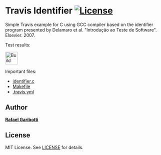 Travis Identifier [![License][license-img]][license-url]
=
Simple Travis example for C using GCC compiler based on the identifier program presented by Delamaro et al. "Introdução ao Teste de Software". Elsevier. 2007.

Test results:

[<img alt="Build Status" src="https://travis-ci.org/rafaelgaribotti/Testes.svg?branch=main" height="40">][travis-url]

Important files:

* [identifier.c](identifier.c)
* [Makefile](Makefile)
* [.travis.yml](.travis.yml)


Author
------
[**Rafael Garibotti**](https://br.linkedin.com/in/rafaelgaribotti)


License
-------
MIT License. See [LICENSE](LICENSE) for details.

[main-url]: https://github.com/rafaelgaribotti/Testes
[readme-url]: https://github.com/rafaelgaribotti/Testes/blob/main/README.md
[license-url]: https://github.com/rafaelgaribotti/Testes/blob/main/LICENSE
[license-img]: https://img.shields.io/github/license/rsp/travis-hello-modern-cpp.svg
[travis-url]: https://travis-ci.org/rafaelgaribotti/Testes
[travis-img]: https://travis-ci.org/rafaelgaribotti/Testes.svg?branch=master
[github-follow-url]: https://github.com/rafaelgaribotti
